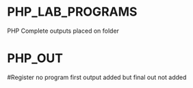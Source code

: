 # PHP_LAB_PROGRAMS

PHP Complete outputs placed on folder
# PHP_OUT


#Register no program first output added but final out not added
